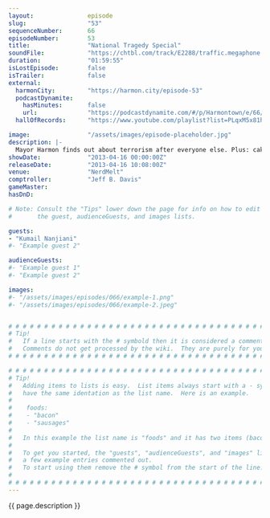 ```yaml
---
layout:               episode
slug:                 "53"
sequenceNumber:       66
episodeNumber:        53
title:                "National Tragedy Special"
soundFile:            "https://chtbl.com/track/E2288/traffic.megaphone.fm/STA8733810661.mp3?updated=1554501252"
duration:             "01:59:55"
isLostEpisode:        false
isTrailer:            false
external:
  harmonCity:         "https://harmon.city/episode-53"
  podcastDynamite:
    hasMinutes:       false
    url:              "https://podcastdynamite.com/#/p/Harmontown/e/66/53"
  hallOfRecords:      "https://www.youtube.com/playlist?list=PLqxM5x81hNOZBzN_nZCWRHBz47AHKCvBl"

image:                "/assets/images/episode-placeholder.jpg"
description: |-
  Mayor Harmon finds out about terrorism after everyone else. Plus: cake making, tentanus, Kumail, and making love to spiders!
showDate:             "2013-04-16 00:00:00Z"
releaseDate:          "2013-04-16 10:08:00Z"
venue:                "NerdMelt"
comptroller:          "Jeff B. Davis"
gameMaster:           
hasDnD:               

# Note: Consult the "Tips" lower down the page for info on how to edit
#       the guest, audienceGuests, and images lists.

guests:
- "Kumail Nanjiani"
#- "Example guest 2"

audienceGuests:
#- "Example guest 1"
#- "Example guest 2"

images:
#- "/assets/images/episodes/066/example-1.png"
#- "/assets/images/episodes/066/example-2.jpeg"


# # # # # # # # # # # # # # # # # # # # # # # # # # # # # # # # # # # # # # # # # # # # #
# Tip!
#   If a line starts with the # symbold then it is considered a comment.
#   Comments do not get processed by the wiki.  They are purely for your information.
# # # # # # # # # # # # # # # # # # # # # # # # # # # # # # # # # # # # # # # # # # # # #

# # # # # # # # # # # # # # # # # # # # # # # # # # # # # # # # # # # # # # # # # # # # #
# Tip!
#   Adding items to lists is easy.  List items always start with a - symbol and have
#   have the same identation as the list name.  Here is an example.
#
#    foods:
#    - "bacon"
#    - "sausages"
#
#   In this example the list name is "foods" and it has two items (bacon, and sausages).
#
#   To get you started, the "guests", "audienceGuests", and "images" lists below have
#   a few example entries commented out.
#   To start using them remove the # symbol from the start of the line.
#
# # # # # # # # # # # # # # # # # # # # # # # # # # # # # # # # # # # # # # # # # # # # #
---
```


<!-- The episode description will be rendered here -->
{{ page.description }}

<!-- Add your content BELOW here -->
<!-- vvvvvvvvvvvvvvvvvvvvvvvvvvv -->




<!-- ^^^^^^^^^^^^^^^^^^^^^^^^^^^ -->
<!-- Add your content ABOVE here -->

<!-- The episode gallery will be rendered here -->